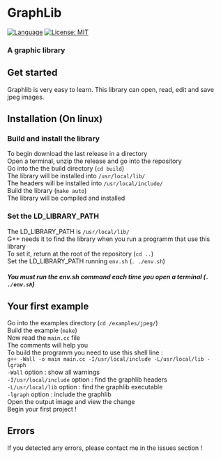 # GraphLib
[![Language](https://img.shields.io/badge/language-C%2B%2B17-green.svg)](https://isocpp.org)
[![License: MIT](https://img.shields.io/badge/License-MIT-yellow.svg)](https://opensource.org/licenses/MIT)
### A graphic library

## Get started
Graphlib is very easy to learn. This library can open, read, edit and save jpeg images.

## Installation (On linux)
### Build and install the library
To begin download the last release in a directory  
Open a terminal, unzip the release and go into the repository  
Go into the the build directory (`cd build`)  
The library will be installed into `/usr/local/lib/`  
The headers will be installed into `/usr/local/include/`  
Build the library (`make auto`)  
The library will be compiled and installed

### Set the LD_LIBRARY_PATH
The LD_LIBRARY_PATH is `/usr/local/lib/`  
G++ needs it to find the library when you run a programm that use this library  
To set it, return at the root of the repository (`cd ..`)  
Set the LD_LIBRARY_PATH running `env.sh` (`. ./env.sh`)  
##### You must run the env.sh command each time you open a terminal (`. ./env.sh`)

## Your first example
Go into the examples directory (`cd /examples/jpeg/`)  
Build the example (`make`)  
Now read the `main.cc` file  
The comments will help you  
To build the programm you need to use this shell line :  
`g++ -Wall -o main main.cc -I/usr/local/include -L/usr/local/lib -lgraph`  
`-Wall` option : show all warnings  
`-I/usr/local/include` option : find the graphlib headers  
`-L/usr/local/lib` option : find the graphlib executable  
`-lgraph` option : include the graphlib  
Open the output image and view the change  
Begin your first project !

## Errors
If you detected any errors, please contact me in the issues section !
